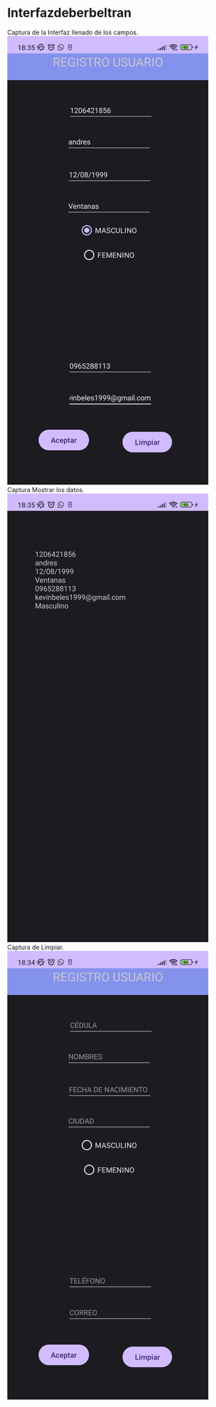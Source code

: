 # Interfazdeberbeltran
Captura de la Interfaz llenado de los campos.
![CamposLlenos](https://github.com/kbeltrane/ImagenesApps/blob/main/WhatsApp%20Image%202023-07-17%20at%2018.36.27%20(1).jpeg?raw=true)
Captura Mostrar los datos.
![DatosMostrados](https://github.com/kbeltrane/ImagenesApps/blob/main/WhatsApp%20Image%202023-07-17%20at%2018.36.27.jpeg?raw=true)
Captura de Limpiar.
![Limpiar](https://github.com/kbeltrane/ImagenesApps/blob/main/WhatsApp%20Image%202023-07-17%20at%2018.36.27%20(2).jpeg?raw=true)
